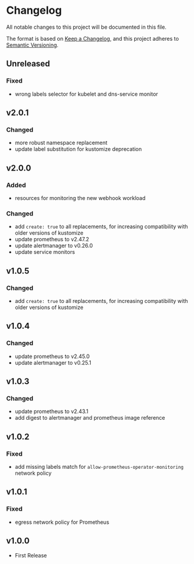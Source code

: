 # Changelog

All notable changes to this project will be documented in this file.

The format is based on [Keep a Changelog](https://keepachangelog.com/en/1.0.0/),
and this project adheres to [Semantic Versioning](https://semver.org/spec/v2.0.0.html).

## Unreleased

### Fixed

- wrong labels selector for kubelet and dns-service monitor

## v2.0.1

### Changed

- more robust namespace replacement
- update label substitution for kustomize deprecation

## v2.0.0

### Added

- resources for monitoring the new webhook workload

### Changed

- add `create: true` to all replacements, for increasing compatibility with older versions of kustomize
- update prometheus to v2.47.2
- update alertmanager to v0.26.0
- update service monitors

## v1.0.5

### Changed

- add `create: true` to all replacements, for increasing compatibility with older versions of kustomize

## v1.0.4

### Changed

- update prometheus to v2.45.0
- update alertmanager to v0.25.1

## v1.0.3

### Changed

- update prometheus to v2.43.1
- add digest to alertmanager and prometheus image reference

## v1.0.2

### Fixed

- add missing labels match for `allow-prometheus-operator-monitoring` network policy

## v1.0.1

### Fixed

- egress network policy for Prometheus

## v1.0.0

- First Release
